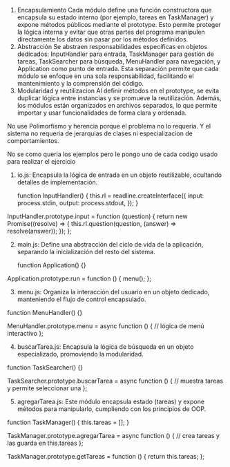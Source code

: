 1. Encapsulamiento
   Cada módulo define una función constructora que encapsula su estado interno (por ejemplo, tareas en TaskManager) y expone métodos públicos mediante el prototype. Esto permite proteger la lógica interna y evitar que otras partes del programa manipulen directamente los datos sin pasar por los métodos definidos.
2. Abstracción
   Se abstraen responsabilidades específicas en objetos dedicados: InputHandler para entrada, TaskManager para gestión de tareas, TaskSearcher para búsqueda, MenuHandler para navegación, y Application como punto de entrada. Esta separación permite que cada módulo se enfoque en una sola responsabilidad, facilitando el mantenimiento y la comprensión del código.
3. Modularidad y reutilizacion
   Al definir métodos en el prototype, se evita duplicar lógica entre instancias y se promueve la reutilización. Además, los módulos están organizados en archivos separados, lo que permite importar y usar funcionalidades de forma clara y ordenada.

No use Polimorfismo y herencia porque el problema no lo requeria. Y el sistema no requeria de jerarquias de clases ni especializacion de comportamientos.

No se como queria los ejemplos pero le pongo uno de cada codigo usado para realizar el ejercicio
1. io.js:
   Encapsula la lógica de entrada en un objeto reutilizable, ocultando detalles de implementación.
   
   function InputHandler() {
  this.rl = readline.createInterface({
    input: process.stdin,
    output: process.stdout,
  });
}

InputHandler.prototype.input = function (question) {
  return new Promise((resolve) => {
    this.rl.question(question, (answer) => resolve(answer));
  });
};

2. main.js: 
Define una abstracción del ciclo de vida de la aplicación, separando la inicialización del resto del sistema.

   function Application() {}

Application.prototype.run = function () {
  menu();
};

3. menu.js:
Organiza la interacción del usuario en un objeto dedicado, manteniendo el flujo de control encapsulado.

function MenuHandler() {}

MenuHandler.prototype.menu = async function () {
  // lógica de menú interactivo
};

4. buscarTarea.js:
Encapsula la lógica de búsqueda en un objeto especializado, promoviendo la modularidad.

function TaskSearcher() {}

TaskSearcher.prototype.buscarTarea = async function () {
  // muestra tareas y permite seleccionar una
};

5. agregarTarea.js:
Este módulo encapsula estado (tareas) y expone métodos para manipularlo, cumpliendo con los principios de OOP.

function TaskManager() {
  this.tareas = [];
}

TaskManager.prototype.agregarTarea = async function () {
  // crea tareas y las guarda en this.tareas
};

TaskManager.prototype.getTareas = function () {
  return this.tareas;
};
